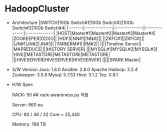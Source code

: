 # HadoopCluster

- Architecture
  |SWITCH|10Gb Switch#1|10Gb Switch#2|10Gb Switch#3|10Gb Switch#4|
  |:------:|:-------------:|:-------------:|:-------------:|:-------------:|
  |HOST|Master#1|Master#2|Master#3|Master#4|
  |ZOOKEEPER|O|O|O||
  |HDFS|NN#1||NN#2||
  ||ZKFC#1||ZKFC#2||
  ||JN#1|JN#2|JN#3||
  |YARN|RM#1||RM#2||
  ||||Timeline Server||
  |MAPREDUCE||||HISTORY SERVER|
  |||MYSQL#1|MYSQL#2|MYSQL#3|
  |HIVE||METASTORE|METASTORE|METASTORE|
  |||HIVESERVER|HIVESERVER|HIVESERVER|
  |||||SPARK Master|

- S/W Version
  Java: 1.8.0
  Ansible: 2.8.0
  Apache Hadoop: 3.2.4
  Zookeeper: 3.5.9
  Mysql: 5.7.53
  Hive: 3.1.2
  Tez: 0.9.1
  
- H/W Spec
  
  RACK: 50 ## rack-awareness.py 적용
  
  Server: 660 ea
  
  CPU: 80 / 48 / 32 Core = 25,440
  
  Memory: 168 TB
  
  
  
  
  
  
  
